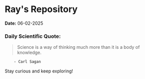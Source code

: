 # Ray's Repository

**Date:** 06-02-2025

### Daily Scientific Quote:
> Science is a way of thinking much more than it is a body of knowledge.

        - Carl Sagan

Stay curious and keep exploring!
